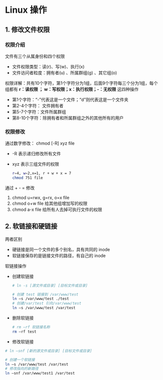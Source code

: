 # Linux 操作

## 1. 修改文件权限

### 权限介绍  

文件有三个从属身份和四个权限

- 文件权限类型：读(r)、写(w)、执行(x)
- 文件访问者粒度：拥有者(u) 、所属群组(g) 、其它组(o)

权限详解：共有10个字符，第1个字符分为1组，后面9个字符每三个分为1组，每个组都有 **r：读权限 ； w：写权限；x：执行权限；-：无权限** 这四种操作

- 第1个字符：“-”代表这是一个文件；“d”则代表这是一个文件夹
- 第2-4个字符： 文件拥有者
- 第5-7个字符：文件所属群组
- 第8-10个字符：除拥有者和所属群组之外的其他所有的用户

### 权限修改

通过数字修改： chmod [-R] xyz file

- -R 表示递归修改所有文件
- xyz 表示三组文件的权限
  
    ```bash
    r=4, w=2,x=1, r + w + x = 7
    chmod 751 file
    ```

通过 + - = 修改

1. chmod u=rwx, g=rx, o=x file
2. chmod o+w file  给其他组增加写的权限
3. chmod a-x file  给所有人去掉可执行文件的权限


## 2. 软链接和硬链接

两者区别

- 硬链接是同一个文件的多个别名，具有共同的 inode
- 软链接保存的是链接文件的路径，有自己的 inode

软链接操作

- 创建软链接

    ```bash  
    # ln -s [源文件或目录] [目标文件或目录]

    # 创建 test 链接到 /var/www/test
    ln –s /var/www/test ./test
    # 创建/var/test 引向/var/www/test
    ln –s /var/www/test /var/test
    ```

- 删除软链接

    ```bash
    # rm –rf 软链接名称
    rm –rf test
    ```

- 修改软链接

```bash
# ln –snf [新的源文件或目录] [目标文件或目录]

# 创建一个软链接
ln –s /var/www/test /var/test
# 修改指向的新路径
ln –snf /var/www/test1 /var/test
```